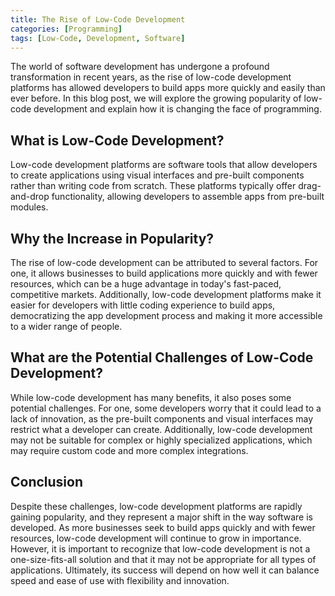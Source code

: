 ```yaml
---
title: The Rise of Low-Code Development
categories: [Programming]
tags: [Low-Code, Development, Software]
---
```


The world of software development has undergone a profound transformation in recent years, as the rise of low-code development platforms has allowed developers to build apps more quickly and easily than ever before. In this blog post, we will explore the growing popularity of low-code development and explain how it is changing the face of programming.

## What is Low-Code Development?

Low-code development platforms are software tools that allow developers to create applications using visual interfaces and pre-built components rather than writing code from scratch. These platforms typically offer drag-and-drop functionality, allowing developers to assemble apps from pre-built modules.

## Why the Increase in Popularity?

The rise of low-code development can be attributed to several factors. For one, it allows businesses to build applications more quickly and with fewer resources, which can be a huge advantage in today's fast-paced, competitive markets. Additionally, low-code development platforms make it easier for developers with little coding experience to build apps, democratizing the app development process and making it more accessible to a wider range of people.

## What are the Potential Challenges of Low-Code Development?

While low-code development has many benefits, it also poses some potential challenges. For one, some developers worry that it could lead to a lack of innovation, as the pre-built components and visual interfaces may restrict what a developer can create. Additionally, low-code development may not be suitable for complex or highly specialized applications, which may require custom code and more complex integrations.

## Conclusion

Despite these challenges, low-code development platforms are rapidly gaining popularity, and they represent a major shift in the way software is developed. As more businesses seek to build apps quickly and with fewer resources, low-code development will continue to grow in importance. However, it is important to recognize that low-code development is not a one-size-fits-all solution and that it may not be appropriate for all types of applications. Ultimately, its success will depend on how well it can balance speed and ease of use with flexibility and innovation.